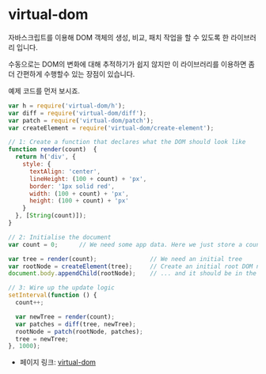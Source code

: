 # virtual-dom

자바스크립트를 이용해 DOM 객체의 생성, 비교, 패치 작업을 할 수 있도록 한 라이브러리 입니다.

수동으로는 DOM의 변화에 대해 추적하기가 쉽지 않지만 이 라이브러리를 이용하면 좀 더 간편하게 수행할수 있는 장점이 있습니다.

예제 코드를 먼저 보시죠.
```javascript
var h = require('virtual-dom/h');
var diff = require('virtual-dom/diff');
var patch = require('virtual-dom/patch');
var createElement = require('virtual-dom/create-element');

// 1: Create a function that declares what the DOM should look like
function render(count)  {
  return h('div', {
    style: {
      textAlign: 'center',
      lineHeight: (100 + count) + 'px',
      border: '1px solid red',
      width: (100 + count) + 'px',
      height: (100 + count) + 'px'
    }
  }, [String(count)]);
}

// 2: Initialise the document
var count = 0;      // We need some app data. Here we just store a count.

var tree = render(count);               // We need an initial tree
var rootNode = createElement(tree);     // Create an initial root DOM node ...
document.body.appendChild(rootNode);    // ... and it should be in the document

// 3: Wire up the update logic
setInterval(function () {
  count++;

  var newTree = render(count);
  var patches = diff(tree, newTree);
  rootNode = patch(rootNode, patches);
  tree = newTree;
}, 1000);
```
 - 페이지 링크: [virtual-dom](https://github.com/Matt-Esch/virtual-dom)
